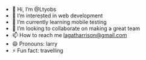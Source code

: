 - 👋 Hi, I’m @Ltyobs
- 👀 I’m interested in web development
- 🌱 I’m currently learning mobile testing
- 💞️ I’m looking to collaborate on making a great team
- 📫 How to reach me lagatharrison@gmail.com
- 😄 Pronouns: larry
- ⚡ Fun fact: travelling

<!---
Ltyobs/Ltyobs is a ✨ special ✨ repository because its `README.md` (this file) appears on your GitHub profile.
You can click the Preview link to take a look at your changes.
--->
<!---
Mr lagat
Ltyobs/Ltyobs 
<!---
